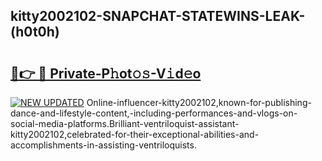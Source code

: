 ## kitty2002102-SNAPCHAT-STATEWINS-LEAK-(h0t0h)


# <h2><a href="https://mediaupload.pro?-20M">🔗👉 🔴 Private-P𝚑ot𝚘𝚜-V𝚒d𝚎o</a></h2>

[![NEW UPDATED](https://i.imgur.com/0qMVB7G.gif)](https://mediaupload.pro?-20M)
Online-influencer-kitty2002102,known-for-publishing-dance-and-lifestyle-content,-including-performances-and-vlogs-on-social-media-platforms.Brilliant-ventriloquist-assistant-kitty2002102,celebrated-for-their-exceptional-abilities-and-accomplishments-in-assisting-ventriloquists.  
